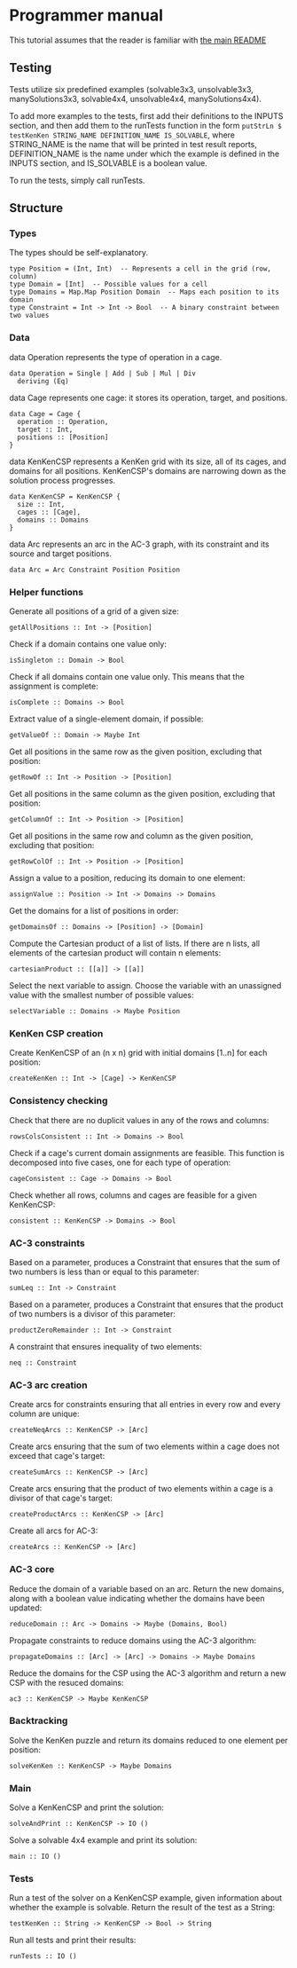 # Programmer manual


This tutorial assumes that the reader is familiar with [the main README](../README.md)


## Testing


Tests utilize six predefined examples (solvable3x3, unsolvable3x3, manySolutions3x3, solvable4x4, unsolvable4x4, manySolutions4x4). 


To add more examples to the tests, first add their definitions to the INPUTS section, and then add them to the runTests function in the form `putStrLn $ testKenKen STRING_NAME DEFINITION_NAME IS_SOLVABLE`, where STRING_NAME is the name that will be printed in test result reports, DEFINITION_NAME is the name under which the example is defined in the INPUTS section, and IS_SOLVABLE is a boolean value. 


To run the tests, simply call runTests. 


## Structure


### Types


The types should be self-explanatory. 
```
type Position = (Int, Int)  -- Represents a cell in the grid (row, column)
type Domain = [Int]  -- Possible values for a cell
type Domains = Map.Map Position Domain  -- Maps each position to its domain
type Constraint = Int -> Int -> Bool  -- A binary constraint between two values
```


### Data


data Operation represents the type of operation in a cage.
```
data Operation = Single | Add | Sub | Mul | Div
  deriving (Eq)
```

data Cage represents one cage: it stores its operation, target, and positions.
```
data Cage = Cage {
  operation :: Operation,
  target :: Int,
  positions :: [Position]
}
```

data KenKenCSP represents a KenKen grid with its size, all of its cages, and domains for all positions. KenKenCSP's domains are narrowing down as the solution process progresses.
```
data KenKenCSP = KenKenCSP {
  size :: Int,
  cages :: [Cage],
  domains :: Domains
}
```

data Arc represents an arc in the AC-3 graph, with its constraint and its source and target positions. 
```
data Arc = Arc Constraint Position Position
```


### Helper functions


Generate all positions of a grid of a given size:

`getAllPositions :: Int -> [Position]`


Check if a domain contains one value only:

`isSingleton :: Domain -> Bool`


Check if all domains contain one value only. This means that the assignment is complete:

`isComplete :: Domains -> Bool`


Extract value of a single-element domain, if possible:

`getValueOf :: Domain -> Maybe Int`


Get all positions in the same row as the given position, excluding that position:

`getRowOf :: Int -> Position -> [Position]`


Get all positions in the same column as the given position, excluding that position:

`getColumnOf :: Int -> Position -> [Position]`


Get all positions in the same row and column as the given position, excluding that position:

`getRowColOf :: Int -> Position -> [Position]`


Assign a value to a position, reducing its domain to one element:

`assignValue :: Position -> Int -> Domains -> Domains`


Get the domains for a list of positions in order:

`getDomainsOf :: Domains -> [Position] -> [Domain]`


Compute the Cartesian product of a list of lists. If there are n lists, all elements of the cartesian product will contain n elements:

`cartesianProduct :: [[a]] -> [[a]]`


Select the next variable to assign. Choose the variable with an unassigned value with the smallest number of possible values:

`selectVariable :: Domains -> Maybe Position`


### KenKen CSP creation


Create KenKenCSP of an (n x n) grid with initial domains [1..n] for each position:

`createKenKen :: Int -> [Cage] -> KenKenCSP`


### Consistency checking


Check that there are no duplicit values in any of the rows and columns:

`rowsColsConsistent :: Int -> Domains -> Bool`


Check if a cage's current domain assignments are feasible. This function is decomposed into five cases, one for each type of operation:

`cageConsistent :: Cage -> Domains -> Bool`


Check whether all rows, columns and cages are feasible for a given KenKenCSP:

`consistent :: KenKenCSP -> Domains -> Bool`


### AC-3 constraints


Based on a parameter, produces a Constraint that ensures that the sum of two numbers is less than or equal to this parameter:

`sumLeq :: Int -> Constraint`


Based on a parameter, produces a Constraint that ensures that the product of two numbers is a divisor of this parameter:

`productZeroRemainder :: Int -> Constraint`


A constraint that ensures inequality of two elements:

`neq :: Constraint`


### AC-3 arc creation


Create arcs for constraints ensuring that all entries in every row and every column are unique:

`createNeqArcs :: KenKenCSP -> [Arc]`


Create arcs ensuring that the sum of two elements within a cage does not exceed that cage's target:

`createSumArcs :: KenKenCSP -> [Arc]`


Create arcs ensuring that the product of two elements within a cage is a divisor of that cage's target:

`createProductArcs :: KenKenCSP -> [Arc]`


Create all arcs for AC-3:

`createArcs :: KenKenCSP -> [Arc]`


### AC-3 core


Reduce the domain of a variable based on an arc. Return the new domains, along with a boolean value indicating whether the domains have been updated:

`reduceDomain :: Arc -> Domains -> Maybe (Domains, Bool)`


Propagate constraints to reduce domains using the AC-3 algorithm:

`propagateDomains :: [Arc] -> [Arc] -> Domains -> Maybe Domains`


Reduce the domains for the CSP using the AC-3 algorithm and return a new CSP with the resuced domains:

`ac3 :: KenKenCSP -> Maybe KenKenCSP`


### Backtracking


Solve the KenKen puzzle and return its domains reduced to one element per position:

`solveKenKen :: KenKenCSP -> Maybe Domains`


### Main


Solve a KenKenCSP and print the solution:

`solveAndPrint :: KenKenCSP -> IO ()`


Solve a solvable 4x4 example and print its solution:

`main :: IO ()`


### Tests


Run a test of the solver on a KenKenCSP example, given information about whether the example is solvable. Return the result of the test as a String:

`testKenKen :: String -> KenKenCSP -> Bool -> String`


Run all tests and print their results:

`runTests :: IO ()`

